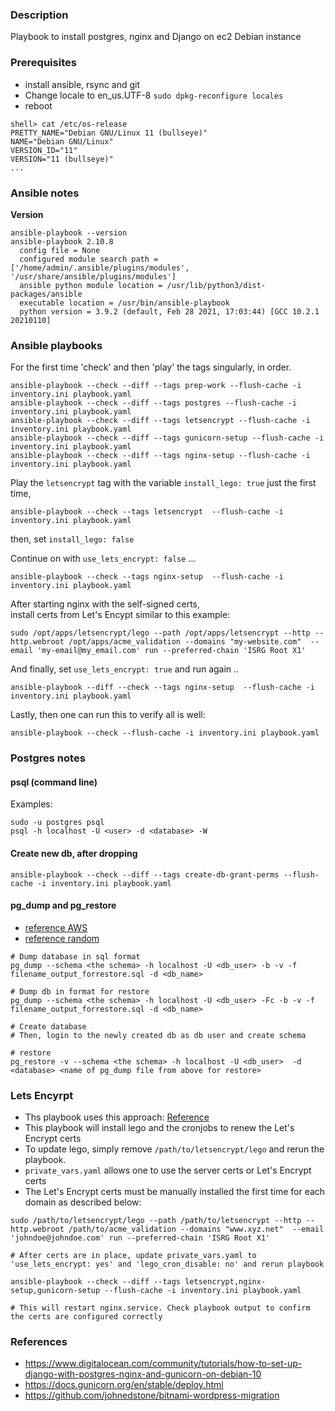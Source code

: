 ### Description
Playbook to install postgres, nginx and Django on ec2 Debian instance 

### Prerequisites
* install ansible, rsync and git
* Change locale to en_us.UTF-8 `sudo dpkg-reconfigure locales`
* reboot 
```
shell> cat /etc/os-release 
PRETTY_NAME="Debian GNU/Linux 11 (bullseye)"
NAME="Debian GNU/Linux"
VERSION_ID="11"
VERSION="11 (bullseye)"
...
```

### Ansible notes
**Version**
```
ansible-playbook --version
ansible-playbook 2.10.8
  config file = None
  configured module search path = ['/home/admin/.ansible/plugins/modules', '/usr/share/ansible/plugins/modules']
  ansible python module location = /usr/lib/python3/dist-packages/ansible
  executable location = /usr/bin/ansible-playbook
  python version = 3.9.2 (default, Feb 28 2021, 17:03:44) [GCC 10.2.1 20210110]
```

### Ansible playbooks
For the first time 'check' and then 'play' the tags singularly, in order.
```
ansible-playbook --check --diff --tags prep-work --flush-cache -i inventory.ini playbook.yaml
ansible-playbook --check --diff --tags postgres --flush-cache -i inventory.ini playbook.yaml
ansible-playbook --check --diff --tags letsencrypt --flush-cache -i inventory.ini playbook.yaml
ansible-playbook --check --diff --tags gunicorn-setup --flush-cache -i inventory.ini playbook.yaml
ansible-playbook --check --diff --tags nginx-setup --flush-cache -i inventory.ini playbook.yaml
```

Play the `letsencrypt` tag with the variable `install_lego: true` just the first time,  
```
ansible-playbook --check --tags letsencrypt  --flush-cache -i inventory.ini playbook.yaml
```
then, set `install_lego: false`

Continue on with `use_lets_encrypt: false` ...
```
ansible-playbook --check --tags nginx-setup  --flush-cache -i inventory.ini playbook.yaml
```

After starting nginx with the self-signed certs,  
install certs from Let's Encypt similar to this example:
```
sudo /opt/apps/letsencrypt/lego --path /opt/apps/letsencrypt --http --http.webroot /opt/apps/acme_validation --domains "my-website.com"  --email 'my-email@my_email.com' run --preferred-chain 'ISRG Root X1'
```

And finally, set `use_lets_encrypt: true` and run again ..
```
ansible-playbook --diff --check --tags nginx-setup  --flush-cache -i inventory.ini playbook.yaml
```

Lastly, then one can run this to verify all is well:
```
ansible-playbook --check --flush-cache -i inventory.ini playbook.yaml
```

### Postgres notes

#### psql (command line)
Examples:
```
sudo -u postgres psql
psql -h localhost -U <user> -d <database> -W
```

#### Create new db, after dropping
```
ansible-playbook --check --diff --tags create-db-grant-perms --flush-cache -i inventory.ini playbook.yaml
```

#### pg_dump and pg_restore

* [reference AWS](https://docs.aws.amazon.com/dms/latest/sbs/chap-manageddatabases.postgresql-rds-postgresql-full-load-pd_dump.html)
* [reference random](https://simplebackups.com/blog/postgresql-pgdump-and-pgrestore-guide-examples/#see-a-pg_dump-example)

```
# Dump database in sql format
pg_dump --schema <the schema> -h localhost -U <db_user> -b -v -f filename_output_forrestore.sql -d <db_name>

# Dump db in format for restore
pg_dump --schema <the schema> -h localhost -U <db_user> -Fc -b -v -f filename_output_forrestore.sql -d <db_name>

# Create database
# Then, login to the newly created db as db user and create schema

# restore
pg_restore -v --schema <the schema> -h localhost -U <db_user>  -d <database> <name of pg_dump file from above for restore>
```

### Lets Encyrpt
* Ths playbook uses this approach: [Reference](https://docs.bitnami.com/general/how-to/generate-install-lets-encrypt-ssl/#alternative-approach)
* This playbook will install lego and the cronjobs to renew the Let's Encrypt certs 
* To update lego, simply remove `/path/to/letsencrypt/lego` and rerun the playbook.
* `private_vars.yaml` allows one to use the server certs or Let's Encrypt certs
* The Let's Encrypt certs must be manually installed the first time for each domain as described below:

```
sudo /path/to/letsencrypt/lego --path /path/to/letsencrypt --http --http.webroot /path/to/acme_validation --domains "www.xyz.net"  --email 'johndoe@johndoe.com' run --preferred-chain 'ISRG Root X1'

# After certs are in place, update private_vars.yaml to 'use_lets_encrypt: yes' and 'lego_cron_disable: no' and rerun playbook

ansible-playbook --check --diff --tags letsencrypt,nginx-setup,gunicorn-setup --flush-cache -i inventory.ini playbook.yaml

# This will restart nginx.service. Check playbook output to confirm the certs are configured correctly
```

### References
* https://www.digitalocean.com/community/tutorials/how-to-set-up-django-with-postgres-nginx-and-gunicorn-on-debian-10
* https://docs.gunicorn.org/en/stable/deploy.html
* https://github.com/johnedstone/bitnami-wordpress-migration
